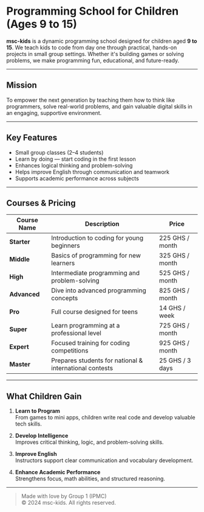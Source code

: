 # Programming School for Children (Ages 9 to 15)

**msc-kids** is a dynamic programming school designed for children aged **9 to 15**. We teach kids to code from day one through practical, hands-on projects in small group settings. Whether it's building games or solving problems, we make programming fun, educational, and future-ready.

---

## Mission

To empower the next generation by teaching them how to think like programmers, solve real-world problems, and gain valuable digital skills in an engaging, supportive environment.

---

## Key Features

- Small group classes (2–4 students)
- Learn by doing — start coding in the first lesson
- Enhances logical thinking and problem-solving
- Helps improve English through communication and teamwork
- Supports academic performance across subjects

---

## Courses & Pricing

| Course Name     | Description                                            | Price             |
|-----------------|--------------------------------------------------------|-------------------|
| **Starter**     | Introduction to coding for young beginners             | 225 GHS / month   |
| **Middle**      | Basics of programming for new learners                 | 325 GHS / month   |
| **High**        | Intermediate programming and problem-solving           | 525 GHS / month   |
| **Advanced**    | Dive into advanced programming concepts                | 825 GHS / month   |
| **Pro**         | Full course designed for teens                         | 14 GHS / week     |
| **Super**       | Learn programming at a professional level              | 725 GHS / month   |
| **Expert**      | Focused training for coding competitions               | 925 GHS / month   |
| **Master**      | Prepares students for national & international contests| 25 GHS / 3 days   |

---

## What Children Gain

1. **Learn to Program**  
   From games to mini apps, children write real code and develop valuable tech skills.

2. **Develop Intelligence**  
   Improves critical thinking, logic, and problem-solving skills.

3. **Improve English**  
   Instructors support clear communication and vocabulary development.

4. **Enhance Academic Performance**  
   Strengthens focus, math abilities, and structured reasoning.

---

> Made with love by Group 1 (IPMC)  
> © 2024 msc-kids. All rights reserved.
